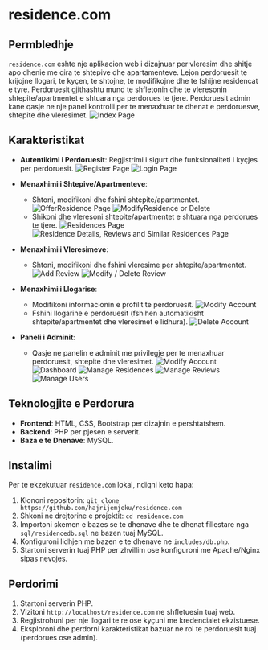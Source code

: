 # residence.com

## Permbledhje
`residence.com` eshte nje aplikacion web i dizajnuar per vleresim dhe shitje apo dhenie me qira te shtepive dhe apartamenteve. Lejon perdoruesit te krijojne llogari, te kyçen, te shtojne, te modifikojne dhe te fshijne residencat e tyre. Perdoruesit gjithashtu mund te shfletonin dhe te vleresonin shtepite/apartmentet e shtuara nga perdorues te tjere. Perdoruesit admin kane qasje ne nje panel kontrolli per te menaxhuar te dhenat e perdoruesve, shtepite dhe vleresimet.
![Index Page](./assets/images/documentation/index.png)

## Karakteristikat

- **Autentikimi i Perdoruesit**: Regjistrimi i sigurt dhe funksionaliteti i kyçjes per perdoruesit.
![Register Page](./assets/images/documentation/register.png)
![Login Page](./assets/images/documentation/login.png)

- **Menaxhimi i Shtepive/Apartmenteve**:
  - Shtoni, modifikoni dhe fshini shtepite/apartmentet.
  ![OfferResidence Page](./assets/images/documentation/addresidence.png)
  ![ModifyResidence or Delete](./assets/images/documentation/modifyresidence.png)
  - Shikoni dhe vleresoni shtepite/apartmentet e shtuara nga perdorues te tjere.
  ![Residences Page](./assets/images/documentation/residences.png)
  ![Residence Details, Reviews and Similar Residences Page](./assets/images/documentation/residencedetails.png)

- **Menaxhimi i Vleresimeve**:
  - Shtoni, modifikoni dhe fshini vleresime per shtepite/apartmentet.
    ![Add Review](./assets/images/documentation/addreview.png)
    ![Modify / Delete Review](./assets/images/documentation/modifyreview.png)

- **Menaxhimi i Llogarise**:
  - Modifikoni informacionin e profilit te perdoruesit.
    ![Modify Account](./assets/images/documentation/modifyacc.png)
  - Fshini llogarine e perdoruesit (fshihen automatikisht shtepite/apartmentet dhe vleresimet e lidhura).
    ![Delete Account](./assets/images/documentation/deleteacc.png)
- **Paneli i Adminit**:
  - Qasje ne panelin e adminit me privilegje per te menaxhuar perdoruesit, shtepite dhe vleresimet.
    ![Modify Account](./assets/images/documentation/adminacc.png)
    ![Dashboard](./assets/images/documentation/dashboard.png)
    ![Manage Residences](./assets/images/documentation/manageresidences.png)
    ![Manage Reviews](./assets/images/documentation/managereviews.png)
    ![Manage Users](./assets/images/documentation/manageusers.png)


## Teknologjite e Perdorura
- **Frontend**: HTML, CSS, Bootstrap per dizajnin e pershtatshem.
- **Backend**: PHP per pjesen e serverit.
- **Baza e te Dhenave**: MySQL.

## Instalimi
Per te ekzekutuar `residence.com` lokal, ndiqni keto hapa:
1. Klononi repositorin: `git clone https://github.com/hajrijemjeku/residence.com`
2. Shkoni ne drejtorine e projektit: `cd residence.com`
3. Importoni skemen e bazes se te dhenave dhe te dhenat fillestare nga `sql/residencedb.sql` ne bazen tuaj MySQL.
4. Konfiguroni lidhjen me bazen e te dhenave ne `includes/db.php`.
5. Startoni serverin tuaj PHP per zhvillim ose konfiguroni me Apache/Nginx sipas nevojes.

## Perdorimi
1. Startoni serverin PHP.
2. Vizitoni `http://localhost/residence.com` ne shfletuesin tuaj web.
3. Regjistrohuni per nje llogari te re ose kyçuni me kredencialet ekzistuese.
4. Eksploroni dhe perdorni karakteristikat bazuar ne rol te perdoruesit tuaj (perdorues ose admin).



